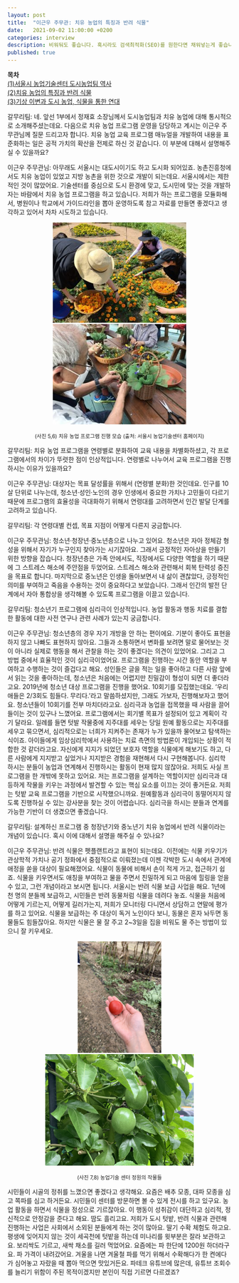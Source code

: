 ```yaml
---
layout: post
title:  "이근우 주무관: 치유 농업의 특징과 반려 식물"
date:   2021-09-02 11:00:00 +0200
categories: interview
description: 비워둬도 좋습니다. 혹시라도 검색최적화(SEO)를 원한다면 채워넣는게 좋습니다.
published: true
---
```

**목차**  
[(1)서울시 농업기술센터 도시농업팀 역사](https://pakiuki.github.io/interview/2021/09/02/agroseoul1.html)  
[(2)치유 농업의 특징과 반려 식물](https://pakiuki.github.io/interview/2021/09/02/agroseoul2.html)  
[(3)기상 이변과 도시 농업, 식물을 통한 연대](https://pakiuki.github.io/interview/2021/09/02/agroseoul3.html)   

갈무리팀: 네. 앞선 1부에서 정재효 소장님께서 도시농업팀과 치유 농업에 대해 통시적으로 소개해주셨는데요. 다음으로 치유 농업 프로그램 운영을 담당하고 계시는 이근우 주무관님께 질문 드리고자 합니다. 치유 농업 교육 프로그램 매뉴얼을 개발하여 내용을 표준화하는 일은 공적 가치의 확산을 전제로 하신 것 같습니다. 이 부분에 대해서 설명해주실 수 있을까요?

이근우 주무관님: 아무래도 서울시는 대도시이기도 하고 도시화 되어있죠. 농촌진흥청에서도 치유 농업이 있었고 지방 농촌을 위한 것으로 개발이 되는데요. 서울시에서는 제한적인 것이 많았어요. 기술센터를 중심으로 도시 환경에 맞고, 도시민에 맞는 것을 개발하자는 바람에서 치유 농업 프로그램을 하고 있습니다. 저희가 하는 프로그램을 모듈화해서, 병원이나 학교에서 가이드라인을 뽑아 운영하도록 참고 자료를 만들면 좋겠다고 생각하고 있어서 차차 시도하고 있습니다.
 
<p align="center">
  <img src="/asset/images/interviews/AgroSeoul/farming1.jpg" width="300px" />
  <img src="/asset/images/interviews/AgroSeoul/farming2.jpg" width="300px" />

</p>
</p>
<p align="center">
<small>
(사진 5,6) 치유 농업 프로그램 진행 모습 (출처: 서울시 농업기술센터 홈페이지)
</small></p>


갈무리팀: 치유 농업 프로그램을 연령별로 분화하여 교육 내용을 차별화하셨고, 각 프로그램에서의 차이가 뚜렷한 점이 인상적입니다. 연령별로 나누어서 교육 프로그램을 진행하시는 이유가 있을까요? 
 
이근우 주무관님: 대상자는 목표 달성률을 위해서 (연령별 분화)한 것인데요. 인구를 10살 단위로 나누는데, 청소년·성인·노인의 경우 인생에서 중요한 가치나 고민들이 다르기 때문에 프로그램의 효율성을 극대화하기 위해서 연령대를 고려하면서 인간 발달 단계를 고려하고 있습니다. 
 
갈무리팀: 각 연령대별 컨셉, 목표 지점이 어떻게 다른지 궁금합니다.
 
이근우 주무관님: 청소년·청장년·중노년층으로 나누고 있어요. 청소년은 자아 정체감 형성을 위해서 자기가 누구인지 찾아가는 시기잖아요. 그래서 긍정적인 자아상을 만들기 위한 방향을 잡습니다. 청장년층은 가족 안에서도, 직장에서도 다양한 역할을 하기 때문에 그 스트레스 해소에 주안점을 두었어요. 스트레스 해소와 관련해서 회복 탄력성 증진을 목표로 합니다. 마지막으로 중노년은 인생을 돌아보면서 내 삶이 괜찮았다, 긍정적인 의미를 부여하고 죽음을 수용하는 것이 중요하다고 보았습니다. 그래서 인간의 발전 단계에서 자아 통합상을 생각해볼 수 있도록 프로그램을 이끌고 있습니다.
 
갈무리팀: 청소년기 프로그램에 심리극이 인상적입니다. 농업 활동과 행동 치료를 결합한 활동에 대한 사전 연구나 관련 사례가 있는지 궁금합니다.
 
이근우 주무관님: 청소년층의 경우 자기 개방을 안 하는 편이에요. 기분이 좋아도 표현을 하지 않고 나빠도 표현하지 않아요. 그들과 소통하면서 변화를 보려면 말로 물어보는 것이 아니라 실제로 행동을 해서 관찰을 하는 것이 좋겠다는 의견이 있었어요. 그리고 그 방법 중에서 효율적인 것이 심리극이었어요. 프로그램을 진행하는 시간 동안 역할을 부여하고 수행하는 것이 즐겁다고 해요. 성인들은 글을 적는 일을 좋아하고 다른 사람 앞에서 읽는 것을 좋아하는데, 청소년은 처음에는 어렵지만 친밀감이 형성이 되면 더 좋더라고요.
2019년에 청소년 대상 프로그램을 진행을 했어요. 10회기를 모집했는데요. ‘우리 애들은 2/3회도 힘들다. 무리다.’라고 말씀하셨지만, 그래도 가보자, 진행해보자고 했어요. 청소년들이 10회기를 전부 마치더라고요. 심리극과 농업을 접목했을 때 사람을 끌어들이는 것이 있구나 느꼈어요.
프로그램에서는 회기별 목표가 설정되어 있고 계획이 각기 달라요. 일례를 들면 텃발 작물중에 지주대를 세우는 당일 원예 활동으로는 지주대를 세우고 묶으면서, 심리적으로는 너희가 지켜주는 존재가 누가 있을까 물어보고 탐색하는 식이죠. 아이들에게 임상심리학에서 사용하는 치료 측면의 방법론이 개입되는 상황이 적합한 것 같더라고요. 자신에게 지지가 되었던 보호자 역할을 식물에게 해보기도 하고, 다른 사람에게 지지받고 싶었거나 지지받은 경험을 재현해서 다시 구현해봅니다.
심리학 하시는 분들이 농업과 연계해서 진행하시는 활동이 현재 많지 않잖아요. 저희도 사실 프로그램을 한 개밖에 못하고 있어요. 저는 프로그램을 설계하는 역할이지만 심리극과 대등하게 작물을 키우는 과정에서 발견할 수 있는 핵심 요소를 이끄는 것이 좋거든요. 저희는 텃밭 교육 프로그램을 기반으로 시작했으니까요. 원예활동과 심리극이 동떨어지지 않도록 진행하실 수 있는 강사분을 찾는 것이 어렵습니다. 심리극을 하시는 분들과 연계를 가능한 기반이 더 생겼으면 좋겠습니다.

갈무리팀: 설계하신 프로그램 중 청장년기와 중노년기 치유 농업에서 반려 식물이라는 개념이 있습니다. 혹시 이에 대해서 설명을 해주실 수 있나요?

이근우 주무관님: 반려 식물은 펫플랜트라고 표현이 되는데요. 이전에는 식물 키우기가 관상학적 가치나 공기 정화에서 중점적으로 이뤄졌는데 이젠 각박한 도시 속에서 관계에 애정을 쏟을 대상이 필요해졌어요. 식물이 동물에 비해서 손이 적게 가고, 접근하기 쉽죠. 식물을 키우면서도 애칭을 부여하고 물을 주면서 친밀하게 되고 마음에 힐링을 얻을 수 있고, 그런 개념이라고 보시면 됩니다. 
서울시는 반려 식물 보급 사업을 해요. 1년에 천 명의 분들께 보급하고, 시민들은 반려 동물처럼 식물을 데려다 놓죠. 식물을 처음에 어떻게 기르는지, 어떻게 길러가는지, 저희가 모니터링 다니면서 상담하고 연말에 평가를 하고 있어요. 식물을 보급하는 주 대상이 독거 노인이다 보니, 동물은 혼자 놔두면 동물들도 힘들잖아요. 하지만 식물은 물 잘 주고 2~3일을 집을 비워도 물 주는 방법이 있으니 잘 키우세요.

<p align="center">
  <img src="/asset/images/interviews/AgroSeoul/tomato.jpg" height="250px" />
  <img src="/asset/images/interviews/AgroSeoul/mg.jpg" height="250px" />
  </p>

<p align="center">
<small>
(사진 7,8) 농업기술 센터 정원의 작물들
</small></p>

시민들이 시골의 정취를 느꼈으면 좋겠다고 생각해요. 요즘은 배추 모종, 대파 모종을 심고 쪽파를 심고 하거든요. 시민들이 센터를 방문하면 볼 수 있게 전시를 하고 있구요. 농업 활동을 하면서 식물을 정성으로 기르잖아요. 이 행동이 성취감이 대단하고 심리적, 정신적으로 안정감을 준다고 해요. 땀도 흘리고요. 저희가 도시 텃밭, 반려 식물과 관련해 진행하는 사업은 사회에서 소외된 분들에게 하는 것이 많아요. 딸기 수확 체험도 하고요. 평생에 잊어지지 않는 것이 세곡천에 텃밭을 하는데 미나리를 윗부분은 잘라 보관하고요. 보리싹도 기르고, 새싹 채소를 길러 먹었어요.
요즘에는 파 한단에 1200원 하더라구요. 파 가격이 내려갔어요. 겨울을 나면 겨울철 파를 먹기 위해서 수확해다가 한 켠에다가 심어놓고 자랐을 때 뽑아 먹으면 맛있거든요. 파테크 유튜브에 많은데, 유튜브 조회수를 늘리기 위함이 주된 목적이겠지만 본인이 직접 기르면 다르겠죠?

